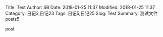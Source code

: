 Title: Test
Author: SB
Date: 2018-01-25 11:37
Modified: 2018-01-25 11:37
Category: 日记3,日记23
Tags: 日记5,日记25
Slug: Test
Summary: 测试文件posts5

post